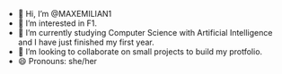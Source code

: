 - 👋 Hi, I’m @MAXEMILIAN1
- 👀 I’m interested in F1.
- 🌱 I’m currently studying Computer Science with Artificial Intelligence and I have just finished my first year.
- 💞️ I’m looking to collaborate on small projects to build my protfolio.
- 😄 Pronouns: she/her

<!---
MAXEMILIAN1/MAXEMILIAN1 is a ✨ special ✨ repository because its `README.md` (this file) appears on your GitHub profile.
You can click the Preview link to take a look at your changes.
--->

